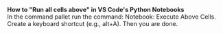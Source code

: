 **How to "Run all cells above" in VS Code's Python Notebooks**  
In the command pallet run the command: Notebook: Execute Above Cells. Create a keyboard shortcut (e.g., alt+A). Then you are done.
